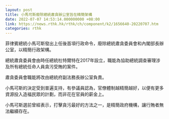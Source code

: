 ```yaml
---
layout: post
title: 小馬可斯廢除總統肅貪辦公室旨在精簡架構
date: 2022-07-07 14:53:14.000000000 +08:00
link: https://news.rthk.hk/rthk/ch/component/k2/1656640-20220707.htm
categories: rthk
---
```


菲律賓總統小馬可斯發出上任後首項行政命令，廢除總統肅貪委員會和內閣部長辦公室，以精簡行政架構。

總統肅貪委員會由時任總統杜特爾特在2017年設立，職能為協助總統調查審理涉及所有總統任命人員貪污受賄的案件。

肅貪委員會職能將改由總統府副法務長辦公室負責。

小馬可斯的決定受到普遍支持，有參議員認為，官僚體制越精簡越好，以便有更多資源投入造福民眾的計劃，而非花在官員的薪金上。

小馬可斯選前曾經表示，打擊貪污最好的方法之一，是精簡政府機構，讓行賄者無法繼續存在。
